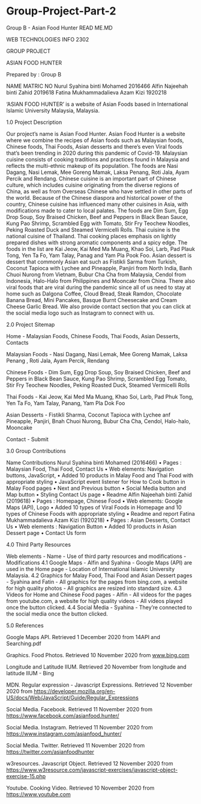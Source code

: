 # Group-Project-Part-2
Group B - Asian Food Hunter
READ ME.MD


WEB TECHNOLOGIES INFO 2302

GROUP PROJECT

ASIAN FOOD HUNTER

Prepared by : Group B

NAME	MATRIC NO
Nurul Syahina binti Mohamed	2016466
Alfin Najeehah binti Zahid	2019618
Fatina Mukhammadalieva Azam Kizi	1920218


‘ASIAN FOOD HUNTER’ is a website of Asian Foods based in International Islamic University Malaysia, Malaysia.

1.0	Project Description

Our project’s name is Asian Food Hunter. Asian Food Hunter is a website where we combine the recipes of Asian foods such as Malaysian foods, Chinese foods, Thai Foods, Asian desserts and there’s even Viral foods that’s been trending in 2020 during this pandemic of Covid-19.
Malaysian cuisine consists of cooking traditions and practices found in Malaysia and reflects the multi-ethnic makeup of its population. The foods are Nasi Dagang, Nasi Lemak, Mee Goreng Mamak, Laksa Penang, Roti Jala, Ayam Percik and Rendang.
Chinese cuisine is an important part of Chinese culture, which includes cuisine originating from the diverse regions of China, as well as from Overseas Chinese who have settled in other parts of the world. Because of the Chinese diaspora and historical power of the country, Chinese cuisine has influenced many other cuisines in Asia, with modifications made to cater to local palates. The foods are Dim Sum, Egg Drop Soup, Soy Braised Chicken, Beef and Peppers in Black Bean Sauce, Kung Pao Shrimp, Scrambled Egg with Tomato, Stir Fry Teochew Noodles, Peking Roasted Duck and Steamed Vermicelli Rolls.
Thai cuisine is the national cuisine of Thailand. Thai cooking places emphasis on lightly prepared dishes with strong aromatic components and a spicy edge. The foods in the list are Kai Jeow, Kai Med Ma Muang, Khao Soi, Larb, Pad Plauk Tong, Yen Ta Fo, Yam Talay, Panag and Yam Pla Pook Foo.
Asian dessert is dessert that commonly Asian eat such as Fistikli Sarma from Turkish, Coconut Tapioca with Lychee and Pineapple, Panjiri from North India,  Banh Chuoi Nurong from Vietnam, Bubur Cha Cha from Malaysia, Cendol from Indonesia, Halo-Halo from Philippines and Mooncakr from China.
There also viral foods that are viral during the pandemic since all of us need to stay at home such as Dalgona Coffee, Cloud Bread, Steak Ramdon, Chocolate Banana Bread, Mini Pancakes, Basque Burnt Cheesecake and Cream Cheese Garlic Bread.
We also provide contact section that you can click at the social media logo such as Instagram to connect with us.

2.0	Project Sitemap

Home - Malaysian Foods, Chinese Foods, Thai Foods, Asian Desserts, Contacts

Malaysian Foods - Nasi Dagang, Nasi Lemak, Mee Goreng Mamak, Laksa Penang , Roti Jala, Ayam Percik, Rendang

Chinese Foods - Dim Sum, Egg Drop Soup, Soy Braised Chicken, Beef and Peppers in Black Bean Sauce, Kung Pao Shrimp, Scrambled Egg Tomato, Stir Fry Teochew Noodles, Peking Roasted Duck, Steamed Vermicelli Rolls

Thai Foods - Kai Jeow, Kai Med Ma Muang, Khao Soi, Larb, Pad Phuk Tong, Yen Ta Fo, Yam Talay, Panang, Yam Pla Dok Foo

Asian Desserts - Fistikli Sharma, Coconut Tapioca with Lychee anf Pineapple, Panjiri, Bnah Chuoi Nurong, Bubur Cha Cha, Cendol, Halo-halo, Mooncake

Contact - Submit


3.0	Group Contributions

Name	Contributions
Nurul Syahina binti Mohamed
(2016466)
•	Pages : Malaysian Food, Thai Food, Contact Us
•	 Web elements: Navigation buttons, JavaScript,
•	Added 10 products in Malay Food and Thai Food with appropriate styling
•	JavaScript event listener for How to Cook button in Malay Food pages
•	Next and Previous button
•	Social Media button and Map button
•	Styling Contact Us page
•	Readme
Alfin Najeehah binti Zahid
(2019618)
•	Pages : Homepage, Chinese Food
•	Web elements: Google Maps (API), Logo
•	Added 10 types of Viral Foods in Homepage and 10 types of Chinese Foods with appropriate styling
•	Readme and report
Fatina Mukhammadalieva Azam Kizi
(1920218)
•	Pages : Asian Desserts, Contact Us
•	Web elements : Navigation Button
•	Added 10 products in Asian Dessert page
•	Contact Us form

4.0	Third Party Resources

Web elements - Name	- Use of third party resources and modifications	- Modifications
4.1 Google Maps -	Alfin and Syahina - Google Maps (API) are used in the Home page - Location of International Islamic University Malaysia.
4.2 Graphics for Malay Food, Thai Food and Asian Dessert pages - Syahina and Fatin -	All graphics for the pages from bing.com, a website for high quality photos - All graphics are resized into standard size.
4.3 Videos for Home and Chinese Food pages	- Alfin	- All videos for the pages from youtube.com, a website for high quality videos - All videos played once the button clicked.
4.4 Social Media - Syahina -	They’re connected to the social media once the button clicked.


5.0	References

Google Maps API. Retrieved 1 December 2020 from
14API and Searching.pdf

Graphics. Food Photos. Retrieved 10 November 2020 from
www.bing.com

Longitude and Latitude IIUM. Retrieved 20 November from
longitude and latitude IIUM - Bing

MDN. Regular expression - Javascript Expressions. Retrieved 12 November 2020 from https://developer.mozilla.org/en-US/docs/Web/JavaScript/Guide/Regular_Expressions

Social Media. Facebook. Retrieved 11 November 2020 from https://www.facebook.com/asianfood.hunter/

Social Media. Instagram. Retrieved 11 November 2020 from https://www.instagram.com/asianfood_hunter/

Social Media. Twitter. Retrieved 11 November 2020 from
https://twitter.com/asianfoodhunter

w3resources. Javascript Object. Retrieved 12 November 2020 from https://www.w3resource.com/javascript-exercises/javascript-object-exercise-15.php

Youtube. Cooking Video. Retrieved 10 November 2020 from
https://www.youtube.com
